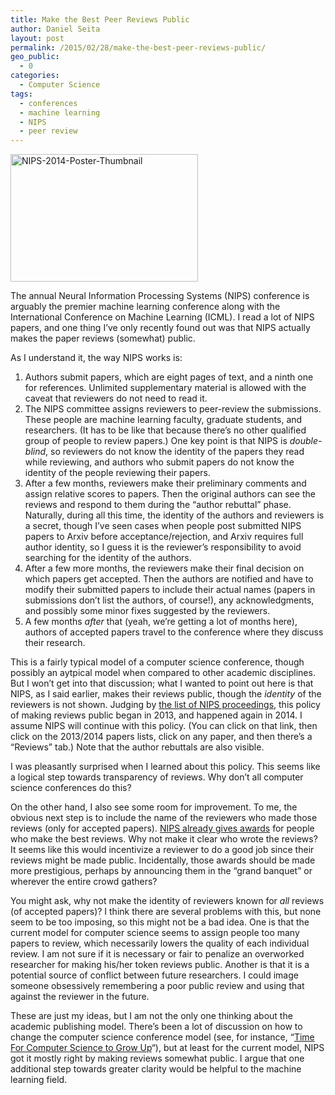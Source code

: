 ```yaml
---
title: Make the Best Peer Reviews Public
author: Daniel Seita
layout: post
permalink: /2015/02/28/make-the-best-peer-reviews-public/
geo_public:
  - 0
categories:
  - Computer Science
tags:
  - conferences
  - machine learning
  - NIPS
  - peer review
---
```

[<img class="aligncenter size-full wp-image-2317" src="https://seitad.files.wordpress.com/2015/02/nips-2014-poster-thumbnail.png" alt="NIPS-2014-Poster-Thumbnail" width="300" height="204" />][1]

The annual Neural Information Processing Systems (NIPS) conference is arguably the premier machine
learning conference along with the International Conference on Machine Learning (ICML). I read a lot
of NIPS papers, and one thing I&#8217;ve only recently found out was that NIPS actually makes the
paper reviews (somewhat) public.

As I understand it, the way NIPS works is:

  1. Authors submit papers, which are eight pages of text, and a ninth one for references. Unlimited
  supplementary material is allowed with the caveat that reviewers do not need to read it.
  2. The NIPS committee assigns reviewers to peer-review the submissions. These people are machine
  learning faculty, graduate students, and researchers. (It has to be like that because
  there&#8217;s no other qualified group of people to review papers.) One key point is that NIPS is
  *double-blind*, so reviewers do not know the identity of the papers they read while reviewing, and
  authors who submit papers do not know the identity of the people reviewing their papers.
  3. After a few months, reviewers make their preliminary comments and assign relative scores to
  papers. Then the original authors can see the reviews and respond to them during the &#8220;author
  rebuttal&#8221; phase. Naturally, during all this time, the identity of the authors and reviewers
  is a secret, though I&#8217;ve seen cases when people post submitted NIPS papers to Arxiv before
  acceptance/rejection, and Arxiv requires full author identity, so I guess it is the
  reviewer&#8217;s responsibility to avoid searching for the identity of the authors.
  4. After a few more months, the reviewers make their final decision on which papers get accepted.
  Then the authors are notified and have to modify their submitted papers to include their actual
  names (papers in submissions don&#8217;t list the authors, of course!), any acknowledgments, and
  possibly some minor fixes suggested by the reviewers.
  5. A few months *after* that (yeah, we&#8217;re getting a lot of months here), authors of accepted papers travel to the conference where they discuss their research.

This is a fairly typical model of a computer science conference, though possibly an aytpical model
when compared to other academic disciplines. But I won&#8217;t get into that discussion; what I
wanted to point out here is that NIPS, as I said earlier, makes their reviews public, though the
*identity* of the reviewers is not shown. Judging by [the list of NIPS proceedings][2], this policy
of making reviews public began in 2013, and happened again in 2014. I assume NIPS will continue with
this policy. (You can click on that link, then click on the 2013/2014 papers lists, click on any
paper, and then there&#8217;s a &#8220;Reviews&#8221; tab.) Note that the author rebuttals are also
visible.

I was pleasantly surprised when I learned about this policy. This seems like a logical step towards
transparency of reviews. Why don&#8217;t all computer science conferences do this?

On the other hand, I also see some room for improvement. To me, the obvious next step is to include
the name of the reviewers who made those reviews (only for accepted papers). [NIPS already gives
awards][3] for people who make the best reviews. Why not make it clear who wrote the reviews? It
seems like this would incentivize a reviewer to do a good job since their reviews might be made
public. Incidentally, those awards should be made more prestigious, perhaps by announcing them in
the &#8220;grand banquet&#8221; or wherever the entire crowd gathers?

You might ask, why not make the identity of reviewers known for *all* reviews (of accepted papers)?
I think there are several problems with this, but none seem to be too imposing, so this might not be
a bad idea. One is that the current model for computer science seems to assign people too many
papers to review, which necessarily lowers the quality of each individual review. I am not sure if
it is necessary or fair to penalize an overworked researcher for making his/her token reviews
public. Another is that it is a potential source of conflict between future researchers. I could
image someone obsessively remembering a poor public review and using that against the reviewer in
the future.

These are just my ideas, but I am not the only one thinking about the academic publishing model.
There&#8217;s been a lot of discussion on how to change the computer science conference model (see,
for instance, &#8220;[Time For Computer Science to Grow Up][4]&#8220;), but at least for the current
    model, NIPS got it mostly right by making reviews somewhat public. I argue that one additional
    step towards greater clarity would be helpful to the machine learning field.

 [1]: https://seitad.files.wordpress.com/2015/02/nips-2014-poster-thumbnail.png
 [2]: http://papers.nips.cc/
 [3]: http://nips.cc/Conferences/2013/PaperInformation/ReviewerInstructions
 [4]: http://cacm.acm.org/magazines/2009/8/34492-viewpoint-time-for-computer-science-to-grow-up/fulltext
